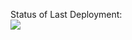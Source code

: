 

Status of Last Deployment:<br>
<img src="https://github.com/ArsenAjiev/fastApiProject/workflows/Deploy/badge.svg?branch=master"><br>
